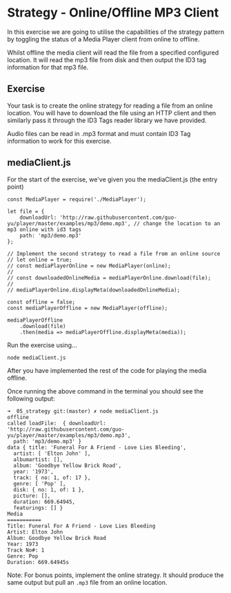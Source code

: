 # Strategy - Online/Offline MP3 Client

In this exercise we are going to utilise the capabilities of the strategy pattern by toggling the status of a Media Player client from online to offline.

Whilst offline the media client will read the file from a specified configured location. It will read the mp3 file from disk and then output the ID3 tag information for that mp3 file.

## Exercise

Your task is to create the online strategy for reading a file from an online location. You will have to download the file using an HTTP client and then similarly pass it through the ID3 Tags reader library we have provided. 

Audio files can be read in .mp3 format and must contain ID3 Tag information to work for this exercise.

## mediaClient.js

For the start of the exercise, we've given you the mediaClient.js (the entry point) 

```$javascript
const MediaPlayer = require('./MediaPlayer');

let file = {
    downloadUrl: 'http://raw.githubusercontent.com/guo-yu/player/master/examples/mp3/demo.mp3', // change the location to an mp3 online with id3 tags
    path: 'mp3/demo.mp3'
};

// Implement the second strategy to read a file from an online source
// let online = true;
// const mediaPlayerOnline = new MediaPlayer(online);
//
// const downloadedOnlineMedia = mediaPlayerOnline.download(file);
//
// mediaPlayerOnline.displayMeta(downloadedOnlineMedia);

const offline = false;
const mediaPlayerOffline = new MediaPlayer(offline);

mediaPlayerOffline
    .download(file)
    .then(media => mediaPlayerOffline.displayMeta(media));
```

Run the exercise using... 

```$bash
node mediaClient.js
```

After you have implemented the rest of the code for playing the media offline.

Once running the above command in the terminal you should see the following output:

```$bash
➜  05_strategy git:(master) ✗ node mediaClient.js
offline
called loadFile:  { downloadUrl: 'http://raw.githubusercontent.com/guo-yu/player/master/examples/mp3/demo.mp3',
  path: 'mp3/demo.mp3' }
data { title: 'Funeral For A Friend - Love Lies Bleeding',
  artist: [ 'Elton John' ],
  albumartist: [],
  album: 'Goodbye Yellow Brick Road',
  year: '1973',
  track: { no: 1, of: 17 },
  genre: [ 'Pop' ],
  disk: { no: 1, of: 1 },
  picture: [],
  duration: 669.64945,
  featurings: [] }
Media
===========
Title: Funeral For A Friend - Love Lies Bleeding
Artist: Elton John
Album: Goodbye Yellow Brick Road
Year: 1973
Track No#: 1
Genre: Pop
Duration: 669.64945s
```

Note: For bonus points, implement the online strategy. It should produce the same output but pull an `.mp3` file from an online location.   

